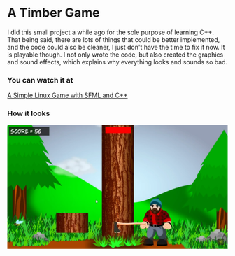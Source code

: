 # A Timber Game 
I did this small project a while ago for the sole purpose of learning C++. That being said, there are lots of things that could be better implemented, and the code could also be cleaner, I just don't have the time to fix it now. It is playable though. I not only wrote the code, but also created the graphics and sound effects, which explains why everything looks and sounds so bad.  
  
### You can watch it at
[A Simple Linux Game with SFML and C++](https://www.youtube.com/watch?v=cUx-RM50Nyk)  

### How it looks
![Screenshot](graphics/Screenshot.png)